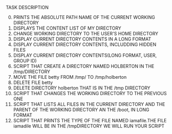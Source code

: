TASK DESCRIPTION

0. PRINTS THE ABSOLUTE PATH NAME OF THE CURRENT WORKING DIRECTORY
1. DISPLAYS THE CONTENT LIST OF MY DIRECTORY
2. CHANGE WORKING DIRECTORY TO THE USER'S HOME DIRECTORY
3. DISPLAY CURRENT DIRECTORY CONTENTS IN A LONG FORMAT
4. DISPLAY CURRENT DIRECTORY CONTENTS, INCLUDDING HIDDEN FILES
5. DISPLAY CURRENT DIRECTORY CONTENTS(LONG FORMAT, USER, GROUP ID)
6. SCRIPT THAT CREATE A DIRECTORY NAMED HOLBERTON IN THE /tmp/DIRECTORY
7. MOVE THE FILE betty FROM /tmp/ TO /tmp/holberton
8. DELETE FILE betty
9. DELETE DIRECTORY holberton THAT IS IN THE /tmp DIRECTORY
10. SCRIPT THAT CHANGES THE WORKING DIRECTORY TO THE PREVIOUS ONE 
11. SCRIPT THAT LISTS ALL FILES IN THE CURRENT DIRECTORY AND THE PARENT OF THE WORKING DIRECTORY AN THE /boot, IN LONG FORMAT
12. SCRIPT THAT PRINTS THE TYPE OF THE FILE NAMED iamafile.THE FILE iamadile WILL BE IN THE /tmpDIRECTORY WE WILL RUN YOUR SCRIPT